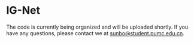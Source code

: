 # IG-Net
The code is currently being organized and will be uploaded shortly. 
If you have any questions, please contact we at sunbo@student.pumc.edu.cn.
